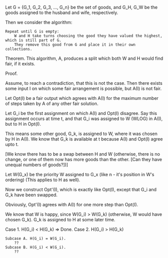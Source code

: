 


Let G = {G_1, G_2, G_3, ..., G_n} be the set of goods, and G_H, G_W be the goods assigned to the husband and wife, respectively.

Then we consider the algorithm:

```
Repeat until G is empty:
    W and H take turns choosing the good they have valued the highest, which is still part of G.
    They remove this good from G and place it in their own collections.
```

Theorem. This algorithm, A, produces a split which both W and H would find fair, if it exists.

Proof.

Assume, to reach a contradiction, that this is not the case.
Then there exists some input I on which some fair arrangement is possible, but A(I) is not fair.

Let Opt(I) be a fair output which agrees with A(I) for the maximum number of steps taken by A of any other fair solution.

Let G_i be the first assignment on which A(I) and Opt(I) disagree.
Say this assignment occurs at time t, and that G_i was assigned to W (WLOG) in A(I), but to H in Opt(I).

This means some other good, G_k, is assigned to W, where it was chosen by H in A(I).
We know that G_k is available at t because A(I) and Opt(I) agree upto t.

[We know there has to be a swap between H and W (otherwise, there is no change, or one of them now has more goods than the other. [Can they have unequal numbers of goods?])]

Let W(G_x) be the priority W assigned to G_x (like n - it's position in W's ordering) (This applies to H as well).


Now we construct Opt'(I), which is exactly like Opt(I), except that G_i and G_k have been swapped.

Obviously, Opt'(I) agrees with A(I) for one more step than Opt(I).

We know that W is happy, since W(G_i) > W(G_k) (otherwise, W would have chosen G_k).
G_k is assigned to H at some later time.

Case 1. H(G_i) < H(G_k) => Done.
Case 2. H(G_i) > H(G_k)

    Subcase A. H(G_i) = W(G_i).
        ??
    Subcase B. H(G_i) < W(G_i).
        ??